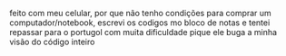 feito com meu celular, por que não tenho condições para comprar um computador/notebook, escrevi os codigos mo bloco de notas e tentei repassar para o portugol com muita dificuldade pique ele buga a minha visão do código inteiro 

